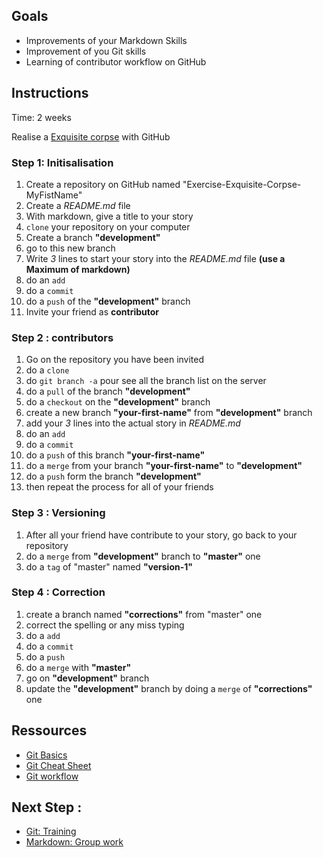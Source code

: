 ## Goals

- Improvements of your Markdown Skills
- Improvement of you Git skills
- Learning of contributor workflow on GitHub

## Instructions

Time: 2 weeks

Realise a [Exquisite corpse](https://en.wikipedia.org/wiki/Exquisite_corpse) with GitHub

### Step 1: Initisalisation
1. Create a repository on GitHub named "Exercise-Exquisite-Corpse-MyFistName"
1. Create a *README.md* file
1. With markdown, give a title to your story
1. `clone` your repository on your computer
1. Create a branch __"development"__
1. go to this new branch
1. Write *3* lines to start your story into the *README.md* file __(use a Maximum of markdown)__
1. do an `add`
1. do a `commit`
1. do a `push` of the __"development"__ branch
1. Invite your friend as __contributor__

### Step 2 : contributors
1. Go on the repository you have been invited
1. do a `clone`
1. do `git branch -a` pour see all the branch list on the server
1. do a `pull` of the branch __"development"__
1. do a `checkout` on the __"development"__ branch
1. create a new branch __"your-first-name"__ from __"development"__ branch
1. add your *3* lines into the actual story in *README.md*
1. do an `add`
1. do a `commit`
1. do a  `push` of this branch __"your-first-name"__
1. do a `merge` from your branch __"your-first-name"__ to __"development"__
1. do a `push` form the branch __"development"__
1. then repeat the process for all of your friends

### Step 3 : Versioning
1. After all your friend have contribute to your story, go back to your repository
1. do a `merge` from __"development"__ branch to __"master"__ one
1. do a `tag` of "master" named __"version-1"__

### Step 4 : Correction
1. create a branch named __"corrections"__ from "master" one
1. correct the spelling or any miss typing
1. do a `add`
1. do a `commit`
1. do a `push`
1. do a `merge` with __"master"__
1. go on __"development"__ branch
1. update the __"development"__ branch by doing a `merge` of __"corrections"__ one

## Ressources

- [Git Basics](https://rogerdudler.github.io/git-guide/)
- [Git Cheat Sheet](https://rogerdudler.github.io/git-guide/files/git_cheat_sheet.pdf)
- [Git workflow](http://blog.launchdarkly.com/wp-content/uploads/2016/07/Slide2.jpg)

## Next Step :
- [Git: Training](./practice.md)
- [Markdown: Group work](../markdown/group-work.md)
